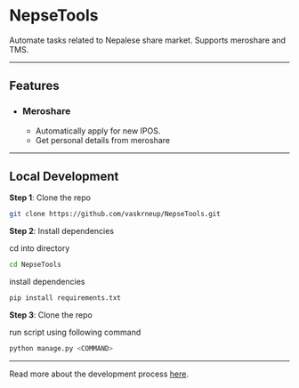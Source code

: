 # NepseTools
Automate tasks related to Nepalese share market. Supports meroshare and TMS.

---
## Features

* ### Meroshare
  * Automatically apply for new IPOS.
  * Get personal details from meroshare

---

## Local Development

**Step 1**: Clone the repo

```bash
git clone https://github.com/vaskrneup/NepseTools.git
```

**Step 2**: Install dependencies

cd into directory

```bash
cd NepseTools
```

install dependencies

```bash
pip install requirements.txt
```

**Step 3**: Clone the repo

run script using following command

```bash
python manage.py <COMMAND>
```

---

Read more about the development process [here](https://vaskrneup.com/docs/blogs/development-of-nepse-tools).
